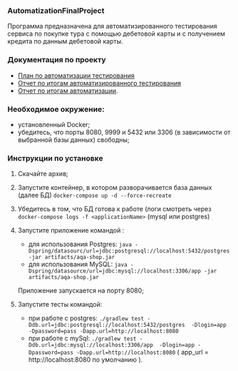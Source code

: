 ### AutomatizationFinalProject

Программа предназначена для автоматизированного тестирования сервиса по покупке тура с помощью дебетовой карты и с получением кредита
по данным дебетовой карты. 

### Документация по проекту 
  * [План по автоматизации тестирования](https://github.com/frantzev/diploma/blob/master/docs/plan.md)
  * [Отчет по итогам автоматизированного тестирования](https://github.com/frantzev/diploma/blob/master/docs/report.md)
  * [Отчет по итогам автоматизации](https://github.com/frantzev/diploma/blob/master/docs/summary.md). 

     
### Необходимое окружение: 
 * установленный  Docker; 
 * убедитесь, что  порты  8080, 9999 и 5432 или 3306 (в зависимости от выбранной базы данных) свободны; 

### Инструкции по установке 
1. Скачайте архив;
1. Запустите контейнер, в котором разворачивается база данных (далее БД) `docker-compose up -d --force-recreate`
1. Убедитесь в том, что БД готова к работе (логи смотреть через `docker-compose logs -f <applicationName>` (mysql или postgres)  
1. Запустите приложение командой :
    * для использования Postgres: `java -Dspring/datasourc/url=jdbc:postgresql://localhost:5432/postgres -jar artifacts/aqa-shop.jar` 
    * для использования MySQL: `java -Dspring/datasource/url=jdbc:mysql://localhost:3306/app -jar artifacts/aqa-shop.jar` 
     
   Приложение запускается на порту 8080; 
  
1. Запустите тесты командой: 
    * при работе с postgres: `./gradlew test -Ddb.url=jdbc:postgresql://localhost:5432/postgres  -Dlogin=app -Dpassword=pass -Dapp.url=http://localhost:8080` 
    * при работе с mySql: `./gradlew test -Ddb.url=jdbc:mysql://localhost:3306/app  -Dlogin=app -Dpassword=pass -Dapp.url=http://localhost:8080` 
    ( app_url = http://localhost:8080 по умолчанию ).
  
